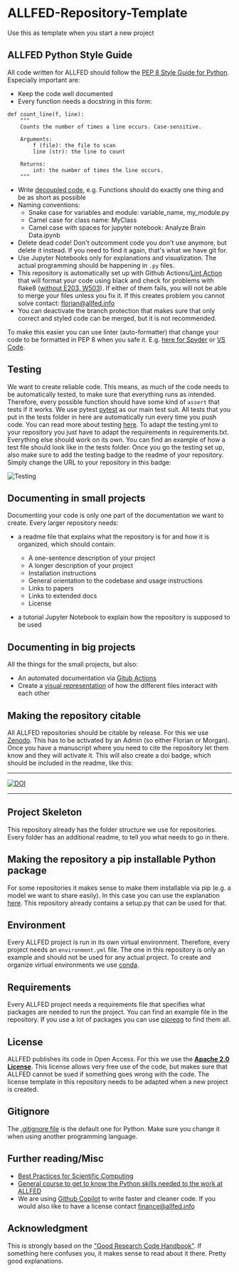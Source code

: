 # ALLFED-Repository-Template
Use this as template when you start a new project


## ALLFED Python Style Guide
All code written for ALLFED should follow the [PEP 8 Style Guide for Python](https://peps.python.org/pep-0008/). Especially important are:
* Keep the code well documented
* Every function needs a docstring in this form:
```
def count_line(f, line):
    """
    Counts the number of times a line occurs. Case-sensitive.

    Arguments:
        f (file): the file to scan
        line (str): the line to count

    Returns:
        int: the number of times the line occurs.
    """
```
* Write [decoupled code](https://goodresearch.dev/decoupled.html), e.g. Functions should do exactly one thing and be as short as possible
* Naming conventions:
  - Snake case for variables and module: variable_name, my_module.py
  - Camel case for class name: MyClass
  - Camel case with spaces for jupyter notebook: Analyze Brain Data.ipynb
* Delete dead code! Don't outcomment code you don't use anymore, but delete it instead. If you need to find it again, that's what we have git for. 
* Use Jupyter Notebooks only for explanations and visualization. The actual programming should be happening in `.py` files. 
* This repository is automatically set up with Github Actions/[Lint Action](https://github.com/marketplace/actions/lint-action) that will format your code using black and check for problems with flake8 ([without E203, W503](https://black.readthedocs.io/en/stable/faq.html#why-are-flake8-s-e203-and-w503-violated)). If either of them fails, you will not be able to merge your files unless you fix it. If this creates problem you cannot solve contact: florian@allfed.info
* You can deactivate the branch protection that makes sure that only correct and styled code can be merged, but it is not recommended. 


To make this easier you can use linter (auto-formatter) that change your code to be formatted in PEP 8 when you safe it. E.g. [here for Spyder](https://stackoverflow.com/questions/51463223/how-to-use-pep8-module-using-spyder) or [VS Code](https://code.visualstudio.com/docs/python/linting). 

## Testing
We want to create reliable code. This means, as much of the code needs to be automatically tested, to make sure that everything runs as intended. Therefore, every possible function should have some kind of `assert` that tests if it works. We use pytest [pytest](https://docs.pytest.org/en/7.1.x/) as our main test suit. All tests that you put in the tests folder in here are automatically run every time you push code. You can read more about testing [here](https://goodresearch.dev/testing.html). To adapt the testing.yml to your repository you just have to adapt the requirements in requirements.txt. Everything else should work on its own. You can find an example of how a test file should look like in the tests folder. Once you go the testing set up, also make sure to add the testing badge to the readme of your repository. Simply change the URL to your repository in this badge:

![Testing](https://github.com/allfed/allfed-repository-template/actions/workflows/testing.yml/badge.svg)


## Documenting in small projects
Documenting your code is only one part of the documentation we want to create. Every larger repository needs:
* a readme file that explains what the repository is for and how it is organized, which should contain:
    - A one-sentence description of your project
    - A longer description of your project
    - Installation instructions
    - General orientation to the codebase and usage instructions
    - Links to papers
    - Links to extended docs
    - License

* a tutorial Jupyter Notebook to explain how the repository is supposed to be used


## Documenting in big projects
All the things for the small projects, but also:
* An automated documentation via [Gitub Actions]()
* Create a [visual representation](https://goodresearch.dev/_images/pcbi.1007358.g002.PNG_L.png) of how the different files interact with each other

## Making the repository citable
All ALLFED repositories should be citable by release. For this we use [Zenodo](https://zenodo.org/). This has to be activated by an Admin (so either Florian or Morgan). Once you have a manuscript where you need to cite the repository let them know and they will activate it. This will also create a doi badge, which should be included in the readme, like this:

---


[![DOI](https://zenodo.org/badge/DOI/10.5281/zenodo.6865646.svg)](https://doi.org/10.5281/zenodo.6865646)


---
   
## Project Skeleton
This repository already has the folder structure we use for repositories. Every folder has an additional readme, to tell you what needs to go in there. 

## Making the repository a pip installable Python package
For some repositories it makes sense to make them installable via pip (e.g. a model we want to share easily). In this case you can use the explanation [here](https://goodresearch.dev/setup.html). This repository already contains a setup.py that can be used for that. 

## Environment
Every ALLFED project is run in its own virtual environment. Therefore, every project needs an `environment.yml` file. The one in this repository is only an example and should not be used for any actual project. To create and organize virtual environments we use [conda](https://docs.conda.io/en/latest/miniconda.html). 

## Requirements
Every ALLFED project needs a requirements file that specifies what packages are needed to run the project. You can find an example file in the repository. If you use a lot of packages you can use [pipreqg](https://allfed.github.io/Seaweed-Growth-Model/) to find them all.  

## License
ALLFED publishes its code in Open Access. For this we use the [**Apache 2.0 License**](https://www.planetcrust.com/what-does-apache-2-0-license-mean). This license allows very free use of the code, but makes sure that ALLFED cannot be sued if something goes wrong with the code. The license template in this repository needs to be adapted when a new project is created. 

## Gitignore
The [.gitignore file](https://git-scm.com/docs/gitignore) is the default one for Python. Make sure you change it when using another programming language. 

## Further reading/Misc
* [Best Practices for Scientific Computing](https://journals.plos.org/plosbiology/article?id=10.1371/journal.pbio.1001745)
* [General course to get to know the Python skills needed to the work at ALLFED](https://github.com/florianjehn/python-for-environmental-science)
* We are using [Github Copilot](https://github.com/features/copilot) to write faster and cleaner code. If you would also like to have a license contact finance@allfed.info

## Acknowledgment
This is strongly based on the ["Good Research Code Handbook"](https://goodresearch.dev/index.html). If something here confuses you, it makes sense to read about it there. Pretty good explanations. 
